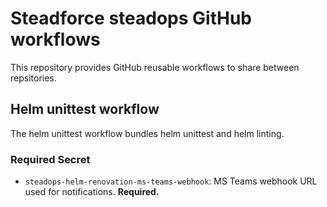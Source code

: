 # Steadforce steadops GitHub workflows
This repository provides GitHub reusable workflows to share between repsitories.

## Helm unittest workflow
The helm unittest workflow bundles helm unittest and helm linting.

### Required Secret
- `steadops-helm-renovation-ms-teams-webhook`: MS Teams webhook URL used for notifications. **Required.**